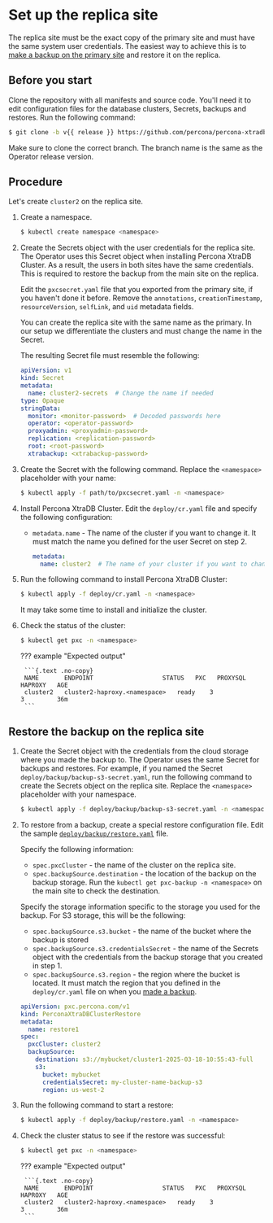 # Set up the replica site

The replica site must be the exact copy of the primary site and must have the same system user credentials. The easiest way to achieve this is to [make a backup on the primary site](dr-primary.md#create-a-backup-from-the-primary-site) and restore it on the replica. 

## Before you start

Clone the repository with all manifests and source code. You'll need it to edit configuration files for the database clusters, Secrets, backups and restores. Run the following command:

```{.bash data-prompt="$" }
$ git clone -b v{{ release }} https://github.com/percona/percona-xtradb-cluster-operator
```

Make sure to clone the correct branch. The branch name is the same as the Operator release version. 

## Procedure

Let's create `cluster2` on the replica site.

1. Create a namespace.  

    ```{.bash data-prompt="$" }
	$ kubectl create namespace <namespace>
	```

2. Create the Secrets object with the user credentials for the replica site. The Operator uses this Secret object when installing Percona XtraDB Cluster. As a result, the users in both sites have the same credentials. This is required to restore the backup from the main site on the replica.

    Edit the `pxcsecret.yaml` file that you exported from the primary site, if you haven't done it before. Remove the `annotations`, `creationTimestamp`, `resourceVersion`, `selfLink`, and `uid` metadata fields. 

    You can create the replica site with the same name as the primary. In our setup we differentiate the clusters and must change the name in the Secret.

    The resulting Secret file must resemble the following:

    ```yaml
    apiVersion: v1
    kind: Secret
    metadata:
      name: cluster2-secrets  # Change the name if needed
    type: Opaque
    stringData:
      monitor: <monitor-password>  # Decoded passwords here
      operator: <operator-password>
      proxyadmin: <proxyadmin-password>
      replication: <replication-password>
      root: <root-password>
      xtrabackup: <xtrabackup-password>
    ```

3. Create the Secret with the following command. Replace the `<namespace>` placeholder with your name:

	```{.bash data-prompt="$" }
	$ kubectl apply -f path/to/pxcsecret.yaml -n <namespace>
	```

4. Install Percona XtraDB Cluster. Edit the `deploy/cr.yaml` file and specify the following configuration:

    * `metadata.name` - The name of the cluster if you want to change it. It must match the name you defined for the user Secret on step 2.

       ```yaml
       metadata:
         name: cluster2  # The name of your cluster if you want to change it
       ```

5. Run the following command to install Percona XtraDB Cluster:

    ```{.bash data-prompt="$" }
	$ kubectl apply -f deploy/cr.yaml -n <namespace>
	```

	It may take some time to install and initialize the cluster.

6. Check the status of the cluster:

	```{.bash data-prompt="$" }
	$ kubectl get pxc -n <namespace>
	```

	??? example "Expected output"

		```{.text .no-copy}
		NAME       ENDPOINT                   STATUS   PXC   PROXYSQL   HAPROXY   AGE
		cluster2   cluster2-haproxy.<namespace>   ready    3                3         36m
		```

## Restore the backup on the replica site

1. Create the Secret object with the credentials from the cloud storage where you made the backup to. The Operator uses the same Secret for backups and  restores. For example, if you named the Secret `deploy/backup/backup-s3-secret.yaml`, run the following command to create the Secrets object on the replica site. Replace the `<namespace>` placeholder with your namespace.

    ```{.bash data-prompt="$" }
	$ kubectl apply -f deploy/backup/backup-s3-secret.yaml -n <namespace>
	```

2. To restore from a backup, create a special restore configuration file. Edit the sample [`deploy/backup/restore.yaml`](https://github.com/percona/percona-xtradb-cluster-operator/blob/main/deploy/backup/restore.yaml) file. 
    
    Specify the following information:

    * `spec.pxcCluster` -  the name of the cluster on the replica site. 
    * `spec.backupSource.destination` - the location of the backup on the backup storage. Run the `kubectl get pxc-backup -n <namespace>` on the main site to check the destination.

    Specify the storage information specific to the storage you used for the backup. For S3 storage, this will be the following:

    * `spec.backupSource.s3.bucket` - the name of the bucket where the backup is stored
    * `spec.backupSource.s3.credentialsSecret` - the name of the Secrets object with the credentials from the backup storage that you created in step 1.
    * `spec.backupSource.s3.region` - the region where the bucket is located. It must match the region that you defined in the `deploy/cr.yaml` file on when you [made a backup](#create-a-backup-from-the-primary-site).

	```yaml
	apiVersion: pxc.percona.com/v1
	kind: PerconaXtraDBClusterRestore
	metadata:
	  name: restore1
	spec:
	  pxcCluster: cluster2
	  backupSource:
	    destination: s3://mybucket/cluster1-2025-03-18-10:55:43-full
	    s3:
	      bucket: mybucket
	      credentialsSecret: my-cluster-name-backup-s3
	      region: us-west-2
	```

3. Run the following command to start a restore:

    ```{.bash data-prompt="$" }
	$ kubectl apply -f deploy/backup/restore.yaml -n <namespace>
	```

4. Check the cluster status to see if the restore was successful:

	```{.bash data-prompt="$" }
	$ kubectl get pxc -n <namespace>
	```

	??? example "Expected output"

		```{.text .no-copy}
		NAME       ENDPOINT                   STATUS   PXC   PROXYSQL   HAPROXY   AGE
		cluster2   cluster2-haproxy.<namespace>   ready    3                3         36m
		```
